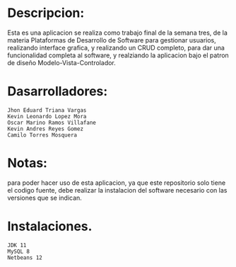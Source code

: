 # Descripcion:

Esta es una aplicacion se realiza como trabajo final de la semana tres, de la materia Plataformas de Desarrollo de Software para gestionar usuarios, realizando interface grafica, y realizando un CRUD completo, para dar una funcionalidad completa al software, y realziando la aplicacion bajo el patron de diseño Modelo-Vista-Controlador.

# Dasarrolladores:
    Jhon Eduard Triana Vargas
    Kevin Leonardo Lopez Mora
    Oscar Marino Ramos Villafane
    Kevin Andres Reyes Gomez
    Camilo Torres Mosquera

# Notas: 
  para poder hacer uso de esta aplicacion, ya que este repositorio solo tiene el codigo fuente, debe realizar la instalacion del software necesario con las versiones que se indican.

# Instalaciones.
    JDK 11
    MySQL 8
    Netbeans 12

